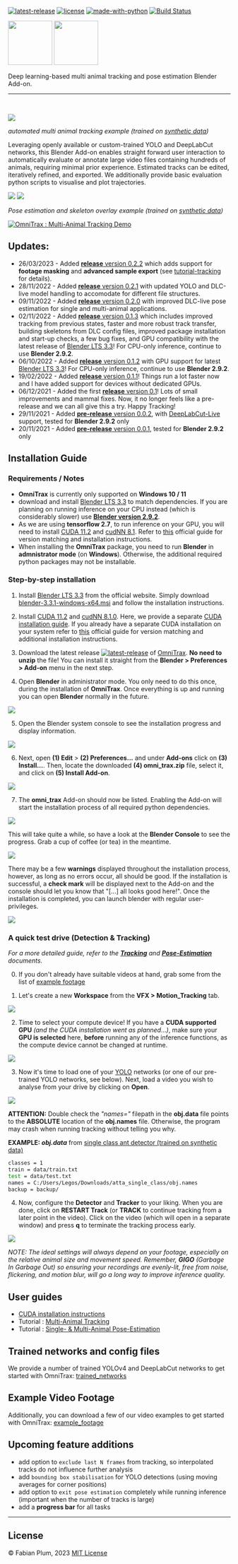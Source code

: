 [![latest-release](https://img.shields.io/github/tag/FabianPlum/OmniTrax.svg?label=version&style=flat)](https://github.com/FabianPlum/OmniTrax/releases)
[![license](https://img.shields.io/github/license/FabianPlum/OmniTrax.svg?style=flat)](https://github.com/FabianPlum/OmniTrax)
[![made-with-python](https://img.shields.io/badge/Made%20with-Python-1f425f.svg)](https://www.python.org/)
[![Build Status](https://app.travis-ci.com/FabianPlum/OmniTrax.svg?branch=main)](https://app.travis-ci.com/github/FabianPlum/OmniTrax)

<img src=images/omnitrax_logo.svg#gh-dark-mode-only height="100">
<img src=images/omnitrax_logo_light.svg#gh-light-mode-only height="100"> 

Deep learning-based multi animal tracking and pose estimation Blender Add-on.
***

&nbsp;<br>

![](images/preview_tracking.gif)

_automated multi animal tracking example (trained on [synthetic data](https://github.com/FabianPlum/FARTS))_

Leveraging openly available or custom-trained YOLO and DeepLabCut networks, this Blender Add-on enables straight forward user interaction to automatically evaluate or annotate large video files containing hundreds of animals, requiring minimal prior experience. Estimated tracks can be edited, iteratively refined, and exported. We additionally provide basic evaluation python scripts to visualise and plot trajectories.

![](images/single_ant_1080p_POSE_track_0.gif) ![](images/single_ant_1080p_POSE_track_0_skeleton.gif)

_Pose estimation and skeleton overlay example (trained on [synthetic data](https://github.com/FabianPlum/FARTS))_

[![OmniTrax : Multi-Animal Tracking Demo](images/omnitrax_demo_screen_updated.jpg)](https://youtu.be/YXxM4QRaCDU)

## Updates:
* 26/03/2023 - Added [**release** version 0.2.2](https://github.com/FabianPlum/OmniTrax/releases/tag/V_0.2.2) which adds support for **footage masking** and **advanced sample export** (see [tutorial-tracking](https://github.com/FabianPlum/OmniTrax/blob/main/docs/tutorial-tracking.md) for details).
* 28/11/2022 - Added [**release** version 0.2.1](https://github.com/FabianPlum/OmniTrax/releases/tag/V_0.2.1) with updated YOLO and DLC-live model handling to accomodate for different file structures.
* 09/11/2022 - Added [**release** version 0.2.0](https://github.com/FabianPlum/OmniTrax/releases/tag/V_0.2.0) with improved DLC-live pose estimation for single and multi-animal applications.
* 02/11/2022 - Added [**release** version 0.1.3](https://github.com/FabianPlum/OmniTrax/releases/tag/V_0.1.3) which includes improved tracking from previous states, faster and more robust track transfer, building skeletons from DLC config files, improved package installation and start-up checks, a few bug fixes, and GPU compatibility with the latest release of [Blender LTS 3.3](https://www.blender.org/download/lts/3-3/)!   For CPU-only inference, continue to use **Blender 2.9.2**.
* 06/10/2022 - Added [**release** version 0.1.2](https://github.com/FabianPlum/OmniTrax/releases/tag/V_0.1.2) with GPU support for latest [Blender LTS 3.3](https://www.blender.org/download/lts/3-3/)! For CPU-only inference, continue to use **Blender 2.9.2**.
* 19/02/2022 - Added [**release** version 0.1.1](https://github.com/FabianPlum/OmniTrax/releases/tag/V_0.1.1)! Things run a lot faster now and I have added support for devices without dedicated GPUs. 
* 06/12/2021 - Added the first [**release** version 0.1](https://github.com/FabianPlum/OmniTrax/releases/tag/V_0.1)! Lots of small improvements and mammal fixes. Now, it no longer feels like a pre-release and we can all give this a try. Happy Tracking!
* 29/11/2021 - Added [**pre-release** version 0.0.2](https://github.com/FabianPlum/OmniTrax/releases/tag/V_0.0.2), with [DeepLabCut-Live](https://github.com/DeepLabCut/DeepLabCut-live) support, tested for **Blender 2.9.2** only
* 20/11/2021 - Added [**pre-release** version 0.0.1](https://github.com/FabianPlum/OmniTrax/releases/tag/V_0.0.1), tested for **Blender 2.9.2** only

## Installation Guide
### Requirements / Notes
* **OmniTrax** is currently only supported on **Windows 10 / 11**
* download and install [Blender LTS 3.3](https://www.blender.org/download/lts/3-3/) to match dependencies. If you are planning on running inference on your CPU instead (which is considerably slower) use [**Blender version 2.9.2**](https://download.blender.org/release/Blender2.92/).
* As we are using **tensorflow 2.7**, to run inference on your GPU, you will need to install [CUDA 11.2](https://developer.nvidia.com/cuda-11.2.0-download-archive?target_os=Windows&target_arch=x86_64&target_version=10&target_type=exelocal) and [cudNN 8.1](https://developer.nvidia.com/rdp/cudnn-archive). Refer to [this](https://www.tensorflow.org/install/source#gpu) official guide for version matching and installation instructions.
* When installing the **OmniTrax** package, you need to run **Blender** in **admnistrator mode** (on **Windows**). Otherwise, the additional required python packages may not be installable.

### Step-by-step installation
1. Install [Blender LTS 3.3](https://www.blender.org/download/lts/3-3/) from the official website. Simply download [blender-3.3.1-windows-x64.msi](https://www.blender.org/download/release/Blender3.3/blender-3.3.1-windows-x64.msi/) and follow the installation instructions.

2. Install [CUDA 11.2](https://developer.nvidia.com/cuda-11.2.0-download-archive?target_os=Windows&target_arch=x86_64&target_version=10&target_type=exelocal) and [cudNN 8.1.0](https://developer.nvidia.com/rdp/cudnn-archive). Here, we provide a separate [CUDA installation guide](docs/CUDA_installation_guide.md). If you already have a separate CUDA installation on your system refer to [this](https://www.tensorflow.org/install/source#gpu) official guide for version matching and additional installation instructions.

3. Download the latest release [![latest-release](https://img.shields.io/github/tag/FabianPlum/OmniTrax.svg?label=version&style=flat)](https://github.com/FabianPlum/OmniTrax/releases) of [OmniTrax](https://github.com/FabianPlum/OmniTrax/releases/download/V_0.2.0/omni_trax.zip). **No need to unzip** the file! You can install it straight from the **Blender > Preferences > Add-on** menu in the next step.

4. Open **Blender** in administrator mode. You only need to do this once, during the installation of **OmniTrax**. Once everything is up and running you can open **Blender** normally in the future. 

![](images/install_01.jpg)

5. Open the Blender system console to see the installation progress and display information.

![](images/install_02.jpg)

6. Next, open **(1) Edit** > **(2) Preferences...** and under **Add-ons** click on **(3) Install...**. Then, locate the downloaded **(4) omni_trax.zip** file, select it, and click on **(5) Install Add-on**.

![](images/install_03.jpg)

7. The **omni_trax** Add-on should now be listed. Enabling the Add-on will start the installation process of all required python dependencies. 

![](images/install_04.jpg)

This will take quite a while, so have a look at the **Blender Console** to see the progress. Grab a cup of coffee (or tea) in the meantime. 

![](images/install_05.jpg)

There may be a few **warnings** displayed throughout the installation process, however, as long as no errors occur, all should be good. If the installation is successful, a **check mark** will be displayed next to the Add-on and the console should let you know that "[...] all looks good here!". Once the installation is completed, you can launch blender with regular user-privileges.

![](images/install_06.jpg)

### A quick test drive (Detection & Tracking)

_For a more detailed guide, refer to the **[Tracking](docs/tutorial-tracking.md)** and **[Pose-Estimation](docs/tutorial-pose-estimation.md)** documents._

0. If you don't already have suitable videos at hand, grab some from the list of [example footage](docs/example_footage.md)

1. Let's create a new **Workspace** from the **VFX  >  Motion_Tracking** tab.

![](images/use_01.jpg)

2. Time to select your compute device! If you have a **CUDA supported GPU** *(and the CUDA installation went as planned...)*, make sure your **GPU is selected** here, **before** running any of the inference functions, as the compute device cannot be changed at runtime.

![](images/use_02.jpg)

3. Now it's time to load one of your [YOLO](https://github.com/AlexeyAB/darknet) networks (or one of our pre-trained YOLO networks, see below). Next, load a video you wish to analyse from your drive by clicking on **Open**.

![](images/use_03.jpg)

**ATTENTION:** Double check the *"names="* filepath in the **obj.data** file points to the **ABSOLUTE** location of the **obj.names** file. Otherwise, the program may crash when running tracking without telling you why. 

**EXAMPLE:  *obj.data*** from [single class ant detector (trained on synthetic data)](https://drive.google.com/drive/folders/1PSseMeClcYIe9dcYG-JaOD2CzYceiWdl?usp=sharing)

```bash
classes = 1
train = data/train.txt
test = data/test.txt
names = C:/Users/Legos/Downloads/atta_single_class/obj.names
backup = backup/
```

4. Now, configure the **Detector** and **Tracker** to your liking. When you are done, click on **RESTART Track** (or **TRACK** to continue tracking from a later point in the video). Click on the video (which will open in a separate window) and press **q** to terminate the tracking process early.  

![](images/use_04.gif)
 
*NOTE: The ideal settings will always depend on your footage, especially on the relative animal size and movement speed. Remember, **GIGO** (Garbage In Garbage Out) so ensuring your recordings are evenly-lit, free from noise, flickering, and motion blur, will go a long way to improve inference quality.*

## User guides
* [CUDA installation instructions](docs/CUDA_installation_guide.md)
* Tutorial : [Multi-Animal Tracking](docs/tutorial-tracking.md)
* Tutorial : [Single- & Multi-Animal Pose-Estimation](docs/tutorial-pose-estimation.md)

## Trained networks and config files 
We provide a number of trained YOLOv4 and DeepLabCut networks to get started with OmniTrax: [trained_networks](docs/trained_networks.md)

## Example Video Footage
Additionally, you can download a few of our video examples to get started with OmniTrax: [example_footage](docs/example_footage.md)

## Upcoming feature additions
* add option to ```exclude last N frames``` from tracking, so interpolated tracks do not influence further analysis
* add ```bounding box stabilisation``` for YOLO detections (using moving averages for corner positions)
* add option to ```exit pose estimation``` completely while running inference (important when the number of tracks is 
large)
* add a **progress bar** for all tasks

***
## License
© Fabian Plum, 2023
[MIT License](https://choosealicense.com/licenses/mit/)
